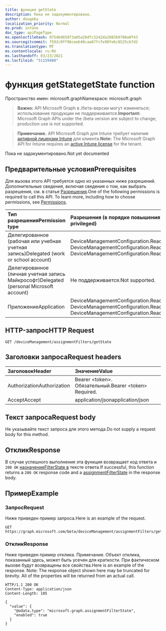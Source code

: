 ```yaml
---
title: функция getState
description: Пока не задокументировано.
author: dougeby
localization_priority: Normal
ms.prod: intune
doc_type: apiPageType
ms.openlocfilehash: 0754bd658f3a05a20dfc3242da2083b9780a0f43
ms.sourcegitcommit: f592c9ff96ceeb40caa67fcfe90fe6c8525cb7d2
ms.translationtype: MT
ms.contentlocale: ru-RU
ms.lasthandoff: 03/23/2021
ms.locfileid: "51159480"
---
```

# <a name="getstate-function"></a><span data-ttu-id="27e18-103">функция getState</span><span class="sxs-lookup"><span data-stu-id="27e18-103">getState function</span></span>

<span data-ttu-id="27e18-104">Пространство имен: microsoft.graph</span><span class="sxs-lookup"><span data-stu-id="27e18-104">Namespace: microsoft.graph</span></span>

> <span data-ttu-id="27e18-105">**Важно:** API Microsoft Graph в /бета-версии могут изменяться; использование продукции не поддерживается.</span><span class="sxs-lookup"><span data-stu-id="27e18-105">**Important:** Microsoft Graph APIs under the /beta version are subject to change; production use is not supported.</span></span>

> <span data-ttu-id="27e18-106">**Примечание.** API Microsoft Graph для Intune требует наличия [активной лицензии Intune](https://go.microsoft.com/fwlink/?linkid=839381) для клиента.</span><span class="sxs-lookup"><span data-stu-id="27e18-106">**Note:** The Microsoft Graph API for Intune requires an [active Intune license](https://go.microsoft.com/fwlink/?linkid=839381) for the tenant.</span></span>

<span data-ttu-id="27e18-107">Пока не задокументировано.</span><span class="sxs-lookup"><span data-stu-id="27e18-107">Not yet documented</span></span>

## <a name="prerequisites"></a><span data-ttu-id="27e18-108">Предварительные условия</span><span class="sxs-lookup"><span data-stu-id="27e18-108">Prerequisites</span></span>
<span data-ttu-id="27e18-p101">Для вызова этого API требуется одно из указанных ниже разрешений. Дополнительные сведения, включая сведения о том, как выбрать разрешения, см. в статье [Разрешения](/graph/permissions-reference).</span><span class="sxs-lookup"><span data-stu-id="27e18-p101">One of the following permissions is required to call this API. To learn more, including how to choose permissions, see [Permissions](/graph/permissions-reference).</span></span>

|<span data-ttu-id="27e18-111">Тип разрешения</span><span class="sxs-lookup"><span data-stu-id="27e18-111">Permission type</span></span>|<span data-ttu-id="27e18-112">Разрешения (в порядке повышения привилегий)</span><span class="sxs-lookup"><span data-stu-id="27e18-112">Permissions (from least to most privileged)</span></span>|
|:---|:---|
|<span data-ttu-id="27e18-113">Делегированное (рабочая или учебная учетная запись)</span><span class="sxs-lookup"><span data-stu-id="27e18-113">Delegated (work or school account)</span></span>|<span data-ttu-id="27e18-114">DeviceManagementConfiguration.Read.All, DeviceManagementConfiguration.ReadWrite.All</span><span class="sxs-lookup"><span data-stu-id="27e18-114">DeviceManagementConfiguration.Read.All, DeviceManagementConfiguration.ReadWrite.All</span></span>|
|<span data-ttu-id="27e18-115">Делегированное (личная учетная запись Майкрософт)</span><span class="sxs-lookup"><span data-stu-id="27e18-115">Delegated (personal Microsoft account)</span></span>|<span data-ttu-id="27e18-116">Не поддерживается.</span><span class="sxs-lookup"><span data-stu-id="27e18-116">Not supported.</span></span>|
|<span data-ttu-id="27e18-117">Приложение</span><span class="sxs-lookup"><span data-stu-id="27e18-117">Application</span></span>|<span data-ttu-id="27e18-118">DeviceManagementConfiguration.Read.All, DeviceManagementConfiguration.ReadWrite.All</span><span class="sxs-lookup"><span data-stu-id="27e18-118">DeviceManagementConfiguration.Read.All, DeviceManagementConfiguration.ReadWrite.All</span></span>|

## <a name="http-request"></a><span data-ttu-id="27e18-119">HTTP-запрос</span><span class="sxs-lookup"><span data-stu-id="27e18-119">HTTP Request</span></span>
<!-- {
  "blockType": "ignored"
}
-->
``` http
GET /deviceManagement/assignmentFilters/getState
```

## <a name="request-headers"></a><span data-ttu-id="27e18-120">Заголовки запроса</span><span class="sxs-lookup"><span data-stu-id="27e18-120">Request headers</span></span>
|<span data-ttu-id="27e18-121">Заголовок</span><span class="sxs-lookup"><span data-stu-id="27e18-121">Header</span></span>|<span data-ttu-id="27e18-122">Значение</span><span class="sxs-lookup"><span data-stu-id="27e18-122">Value</span></span>|
|:---|:---|
|<span data-ttu-id="27e18-123">Authorization</span><span class="sxs-lookup"><span data-stu-id="27e18-123">Authorization</span></span>|<span data-ttu-id="27e18-124">Bearer &lt;token&gt;. Обязательный.</span><span class="sxs-lookup"><span data-stu-id="27e18-124">Bearer &lt;token&gt; Required.</span></span>|
|<span data-ttu-id="27e18-125">Accept</span><span class="sxs-lookup"><span data-stu-id="27e18-125">Accept</span></span>|<span data-ttu-id="27e18-126">application/json</span><span class="sxs-lookup"><span data-stu-id="27e18-126">application/json</span></span>|

## <a name="request-body"></a><span data-ttu-id="27e18-127">Текст запроса</span><span class="sxs-lookup"><span data-stu-id="27e18-127">Request body</span></span>
<span data-ttu-id="27e18-128">Не указывайте текст запроса для этого метода.</span><span class="sxs-lookup"><span data-stu-id="27e18-128">Do not supply a request body for this method.</span></span>

## <a name="response"></a><span data-ttu-id="27e18-129">Отклик</span><span class="sxs-lookup"><span data-stu-id="27e18-129">Response</span></span>
<span data-ttu-id="27e18-130">В случае успешного выполнения эта функция возвращает код ответа и `200 OK` [назначениеFilterState в](../resources/intune-policyset-assignmentfilterstate.md) тексте ответа.</span><span class="sxs-lookup"><span data-stu-id="27e18-130">If successful, this function returns a `200 OK` response code and a [assignmentFilterState](../resources/intune-policyset-assignmentfilterstate.md) in the response body.</span></span>

## <a name="example"></a><span data-ttu-id="27e18-131">Пример</span><span class="sxs-lookup"><span data-stu-id="27e18-131">Example</span></span>

### <a name="request"></a><span data-ttu-id="27e18-132">Запрос</span><span class="sxs-lookup"><span data-stu-id="27e18-132">Request</span></span>
<span data-ttu-id="27e18-133">Ниже приведен пример запроса.</span><span class="sxs-lookup"><span data-stu-id="27e18-133">Here is an example of the request.</span></span>
``` http
GET https://graph.microsoft.com/beta/deviceManagement/assignmentFilters/getState
```

### <a name="response"></a><span data-ttu-id="27e18-134">Отклик</span><span class="sxs-lookup"><span data-stu-id="27e18-134">Response</span></span>
<span data-ttu-id="27e18-p102">Ниже приведен пример отклика. Примечание. Объект отклика, показанный здесь, может быть усечен для краткости. При фактическом вызове будут возвращены все свойства.</span><span class="sxs-lookup"><span data-stu-id="27e18-p102">Here is an example of the response. Note: The response object shown here may be truncated for brevity. All of the properties will be returned from an actual call.</span></span>
``` http
HTTP/1.1 200 OK
Content-Type: application/json
Content-Length: 105

{
  "value": {
    "@odata.type": "microsoft.graph.assignmentFilterState",
    "enabled": true
  }
}
```




